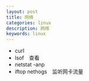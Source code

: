 ```yaml
---
layout: post
title: 网络
categories: linux
description: 网络
keywords: linux
---
```

 

*   curl
*   lsof　查看
*   netstat -anp
*   iftop nethogs　监听网卡流量
